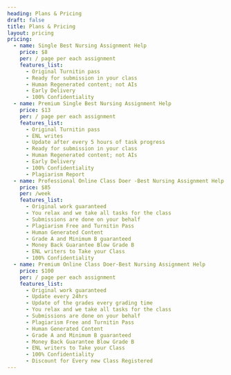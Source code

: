 ```yaml
---
heading: Plans & Pricing
draft: false
title: Plans & Pricing
layout: pricing
pricing:
  - name: Single Best Nursing Assignment Help
    price: $8
    per: / page per each assignment
    features_list:
      - Original Turnitin pass
      - Ready for submission in your class
      - Human Regenerated content; not AIs
      - Early Delivery
      - 100% Confidentiality
  - name: Premium Single Best Nursing Assignment Help
    price: $13
    per: / page per each assignment
    features_list:
      - Original Turnitin pass
      - ENL writes
      - Update after every 5 hours of task progress
      - Ready for submission in your class
      - Human Regenerated content; not AIs
      - Early Delivery
      - 100% Confidentiality
      - Plagiarism Report
  - name: Professional Online Class Doer -Best Nursing Assignment Help
    price: $85
    per: /week
    features_list:
      - Original work guaranteed
      - You relax and we take all tasks for the class
      - Submissions are done on your behalf
      - Plagiarism Free and Turnitin Pass
      - Human Generated Content
      - Grade A and Minimum B guaranteed
      - Money Back Guarantee Blow Grade B
      - ENL writers to Take your Class
      - 100% Confidentiality
  - name: Premium Online Class Doer-Best Nursing Assignment Help
    price: $100
    per: / page per each assignment
    features_list:
      - Original work guaranteed
      - Update every 24hrs
      - Update of the grades every grading time
      - You relax and we take all tasks for the class
      - Submissions are done on your behalf
      - Plagiarism Free and Turnitin Pass
      - Human Generated Content
      - Grade A and Minimum B guaranteed
      - Money Back Guarantee Blow Grade B
      - ENL writers to Take your Class
      - 100% Confidentiality
      - Discount for Every new Class Registered
---
```


